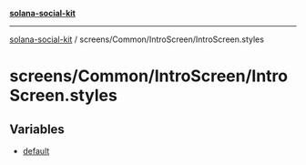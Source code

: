 [**solana-social-kit**](../../../../README.md)

***

[solana-social-kit](../../../../README.md) / screens/Common/IntroScreen/IntroScreen.styles

# screens/Common/IntroScreen/IntroScreen.styles

## Variables

- [default](variables/default.md)

